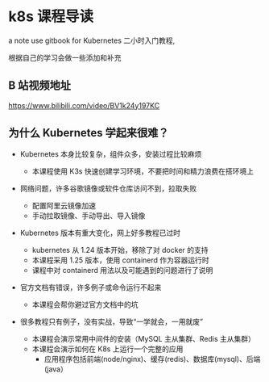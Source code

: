 # k8s 课程导读

a note use gitbook for Kubernetes 二小时入门教程,

根据自己的学习会做一些添加和补充

## B 站视频地址

https://www.bilibili.com/video/BV1k24y197KC

## 为什么 Kubernetes 学起来很难？

- Kubernetes 本身比较复杂，组件众多，安装过程比较麻烦

  - 本课程使用 K3s 快速创建学习环境，不要把时间和精力浪费在搭环境上

- 网络问题，许多谷歌镜像或软件仓库访问不到，拉取失败

  - 配置阿里云镜像加速
  - 手动拉取镜像、手动导出、导入镜像

- Kubernetes 版本有重大变化，网上好多教程已过时

  - kubernetes 从 1.24 版本开始，移除了对 docker 的支持
  - 本课程采用 1.25 版本，使用 containerd 作为容器运行时
  - 课程中对 containerd 用法以及可能遇到的问题进行了说明

- 官方文档有错误，许多例子或命令运行不起来

  - 本课程会帮你避过官方文档中的坑

- 很多教程只有例子，没有实战，导致“一学就会，一用就废”

  - 本课程会演示常用中间件的安装（MySQL 主从集群、Redis 主从集群）
  - 本课程会演示如何在 K8s 上运行一个完整的应用
    - 应用程序包括前端(node/nginx)、缓存(redis)、数据库(mysql)、后端(java）

